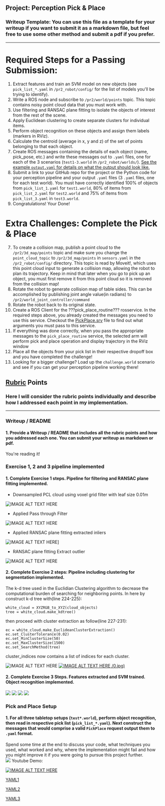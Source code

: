 ## Project: Perception Pick & Place
### Writeup Template: You can use this file as a template for your writeup if you want to submit it as a markdown file, but feel free to use some other method and submit a pdf if you prefer.

---

[//]: # (Image References)
[image1]: ./image/8.png
[image2]: ./image/9.png
[image3]: ./image/5.png
[image4]: ./image/6.png
[image5]: ./image/10.png
# Required Steps for a Passing Submission:
1. Extract features and train an SVM model on new objects (see `pick_list_*.yaml` in `/pr2_robot/config/` for the list of models you'll be trying to identify). 
2. Write a ROS node and subscribe to `/pr2/world/points` topic. This topic contains noisy point cloud data that you must work with.
3. Use filtering and RANSAC plane fitting to isolate the objects of interest from the rest of the scene.
4. Apply Euclidean clustering to create separate clusters for individual items.
5. Perform object recognition on these objects and assign them labels (markers in RViz).
6. Calculate the centroid (average in x, y and z) of the set of points belonging to that each object.
7. Create ROS messages containing the details of each object (name, pick_pose, etc.) and write these messages out to `.yaml` files, one for each of the 3 scenarios (`test1-3.world` in `/pr2_robot/worlds/`).  [See the example `output.yaml` for details on what the output should look like.](https://github.com/udacity/RoboND-Perception-Project/blob/master/pr2_robot/config/output.yaml)  
8. Submit a link to your GitHub repo for the project or the Python code for your perception pipeline and your output `.yaml` files (3 `.yaml` files, one for each test world).  You must have correctly identified 100% of objects from `pick_list_1.yaml` for `test1.world`, 80% of items from `pick_list_2.yaml` for `test2.world` and 75% of items from `pick_list_3.yaml` in `test3.world`.
9. Congratulations!  Your Done!

# Extra Challenges: Complete the Pick & Place
7. To create a collision map, publish a point cloud to the `/pr2/3d_map/points` topic and make sure you change the `point_cloud_topic` to `/pr2/3d_map/points` in `sensors.yaml` in the `/pr2_robot/config/` directory. This topic is read by Moveit!, which uses this point cloud input to generate a collision map, allowing the robot to plan its trajectory.  Keep in mind that later when you go to pick up an object, you must first remove it from this point cloud so it is removed from the collision map!
8. Rotate the robot to generate collision map of table sides. This can be accomplished by publishing joint angle value(in radians) to `/pr2/world_joint_controller/command`
9. Rotate the robot back to its original state.
10. Create a ROS Client for the ???pick_place_routine??? rosservice.  In the required steps above, you already created the messages you need to use this service. Checkout the [PickPlace.srv](https://github.com/udacity/RoboND-Perception-Project/tree/master/pr2_robot/srv) file to find out what arguments you must pass to this service.
11. If everything was done correctly, when you pass the appropriate messages to the `pick_place_routine` service, the selected arm will perform pick and place operation and display trajectory in the RViz window
12. Place all the objects from your pick list in their respective dropoff box and you have completed the challenge!
13. Looking for a bigger challenge?  Load up the `challenge.world` scenario and see if you can get your perception pipeline working there!

## [Rubric](https://review.udacity.com/#!/rubrics/1067/view) Points
### Here I will consider the rubric points individually and describe how I addressed each point in my implementation.  

---
### Writeup / README

#### 1. Provide a Writeup / README that includes all the rubric points and how you addressed each one.  You can submit your writeup as markdown or pdf.  

You're reading it!

### Exercise 1, 2 and 3 pipeline implemented
#### 1. Complete Exercise 1 steps. Pipeline for filtering and RANSAC plane fitting implemented.
* Downsampled PCL cloud using voxel grid filter with leaf size 0.01m  

![IMAGE ALT TEXT HERE](https://img.youtube.com/vi/wr3moRdVGfw/0.jpg)
* Applied Pass through Filter  

![IMAGE ALT TEXT HERE](https://img.youtube.com/vi/vsgVgHVBH_k/0.jpg)
* Applied RANSAC plane fitting extracted inliers  

![IMAGE ALT TEXT HERE](https://img.youtube.com/vi/VhsuVJ-8mQ0/0.jpg)]
* RANSAC plane fitting Extract outlier  

![IMAGE ALT TEXT HERE](https://img.youtube.com/vi/WHuAv5UtK60/0.jpg)

#### 2. Complete Exercise 2 steps: Pipeline including clustering for segmentation implemented.  
The k-d tree used in the Euclidian Clustering algorithm to decrease the computational burden of searching for neighboring points. In here by construct k-d tree with(line 224-225):

```
white_cloud = XYZRGB_to_XYZ(cloud_objects)
tree = white_cloud.make_kdtree()
```  

then proceed with cluster extraction as follow(line 227-231):

```
ec = white_cloud.make_EuclideanClusterExtraction()
ec.set_ClusterTolerance(0.02)
ec.set_MinClusterSize(50)
ec.set_MaxClusterSize(1500)
ec.set_SearchMethod(tree)
```   

cluster_indices now contains a list of indices for each cluster.    

![IMAGE ALT TEXT HERE](https://img.youtube.com/vi/C2lNOTTNEqU/0.jpg)
[![IMAGE ALT TEXT HERE](https://img.youtube.com/vi/2zBcUSiZX0Tk)  /0.jpg)](https://www.youtube.com/watch?v=zBcUSiZX0Tk)  
#### 2. Complete Exercise 3 Steps.  Features extracted and SVM trained.  Object recognition implemented.
![][image1]
![][image2]
![][image3]
![][image4]

### Pick and Place Setup

#### 1. For all three tabletop setups (`test*.world`), perform object recognition, then read in respective pick list (`pick_list_*.yaml`). Next construct the messages that would comprise a valid `PickPlace` request output them to `.yaml` format.

Spend some time at the end to discuss your code, what techniques you used, what worked and why, where the implementation might fail and how you might improve it if you were going to pursue this project further.  
![][image5]
Youtube Demo:   

[![IMAGE ALT TEXT HERE](https://img.youtube.com/vi/20xtnMYcr-s/0.jpg)](https://www.youtube.com/watch?v=20xtnMYcr-s)   

[YAML1](https://github.com/Polarbeargo/RoboND-Perception-Project/blob/master/output_1.yaml)   

[YAML2](https://github.com/Polarbeargo/RoboND-Perception-Project/blob/master/output_2.yaml)   

[YAML3](https://github.com/Polarbeargo/RoboND-Perception-Project/blob/master/output_3.yaml)
